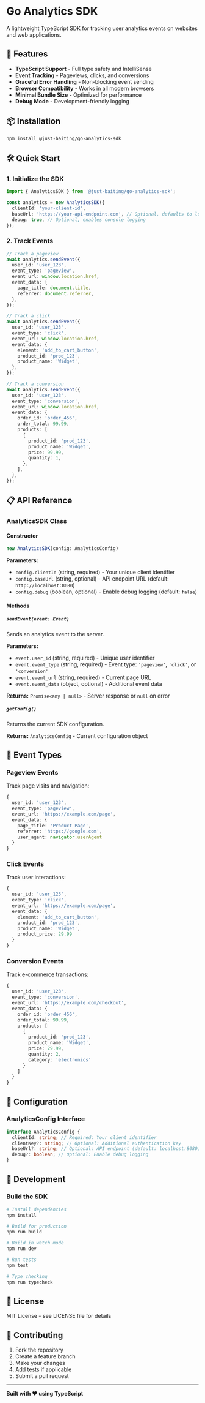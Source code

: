 # Go Analytics SDK

A lightweight TypeScript SDK for tracking user analytics events on websites and web applications.

## 🚀 Features

- **TypeScript Support** - Full type safety and IntelliSense
- **Event Tracking** - Pageviews, clicks, and conversions
- **Graceful Error Handling** - Non-blocking event sending
- **Browser Compatibility** - Works in all modern browsers
- **Minimal Bundle Size** - Optimized for performance
- **Debug Mode** - Development-friendly logging

## 📦 Installation

```bash
npm install @just-baiting/go-analytics-sdk
```

## 🛠️ Quick Start

### 1. Initialize the SDK

```typescript
import { AnalyticsSDK } from '@just-baiting/go-analytics-sdk';

const analytics = new AnalyticsSDK({
  clientId: 'your-client-id',
  baseUrl: 'https://your-api-endpoint.com', // Optional, defaults to localhost:8080
  debug: true, // Optional, enables console logging
});
```

### 2. Track Events

```typescript
// Track a pageview
await analytics.sendEvent({
  user_id: 'user_123',
  event_type: 'pageview',
  event_url: window.location.href,
  event_data: {
    page_title: document.title,
    referrer: document.referrer,
  },
});

// Track a click
await analytics.sendEvent({
  user_id: 'user_123',
  event_type: 'click',
  event_url: window.location.href,
  event_data: {
    element: 'add_to_cart_button',
    product_id: 'prod_123',
    product_name: 'Widget',
  },
});

// Track a conversion
await analytics.sendEvent({
  user_id: 'user_123',
  event_type: 'conversion',
  event_url: window.location.href,
  event_data: {
    order_id: 'order_456',
    order_total: 99.99,
    products: [
      {
        product_id: 'prod_123',
        product_name: 'Widget',
        price: 99.99,
        quantity: 1,
      },
    ],
  },
});
```

## 📋 API Reference

### **AnalyticsSDK Class**

#### Constructor

```typescript
new AnalyticsSDK(config: AnalyticsConfig)
```

**Parameters:**

- `config.clientId` (string, required) - Your unique client identifier
- `config.baseUrl` (string, optional) - API endpoint URL (default: `http://localhost:8080`)
- `config.debug` (boolean, optional) - Enable debug logging (default: `false`)

#### Methods

##### `sendEvent(event: Event)`

Sends an analytics event to the server.

**Parameters:**

- `event.user_id` (string, required) - Unique user identifier
- `event.event_type` (string, required) - Event type: `'pageview'`, `'click'`, or `'conversion'`
- `event.event_url` (string, required) - Current page URL
- `event.event_data` (object, optional) - Additional event data

**Returns:** `Promise<any | null>` - Server response or `null` on error

##### `getConfig()`

Returns the current SDK configuration.

**Returns:** `AnalyticsConfig` - Current configuration object

## 🎯 Event Types

### **Pageview Events**

Track page visits and navigation:

```typescript
{
  user_id: 'user_123',
  event_type: 'pageview',
  event_url: 'https://example.com/page',
  event_data: {
    page_title: 'Product Page',
    referrer: 'https://google.com',
    user_agent: navigator.userAgent
  }
}
```

### **Click Events**

Track user interactions:

```typescript
{
  user_id: 'user_123',
  event_type: 'click',
  event_url: 'https://example.com/page',
  event_data: {
    element: 'add_to_cart_button',
    product_id: 'prod_123',
    product_name: 'Widget',
    product_price: 29.99
  }
}
```

### **Conversion Events**

Track e-commerce transactions:

```typescript
{
  user_id: 'user_123',
  event_type: 'conversion',
  event_url: 'https://example.com/checkout',
  event_data: {
    order_id: 'order_456',
    order_total: 99.99,
    products: [
      {
        product_id: 'prod_123',
        product_name: 'Widget',
        price: 29.99,
        quantity: 2,
        category: 'electronics'
      }
    ]
  }
}
```

## 🔧 Configuration

### **AnalyticsConfig Interface**

```typescript
interface AnalyticsConfig {
  clientId: string; // Required: Your client identifier
  clientKey?: string; // Optional: Additional authentication key
  baseUrl?: string; // Optional: API endpoint (default: localhost:8080)
  debug?: boolean; // Optional: Enable debug logging
}
```

## 🧪 Development

### **Build the SDK**

```bash
# Install dependencies
npm install

# Build for production
npm run build

# Build in watch mode
npm run dev

# Run tests
npm test

# Type checking
npm run typecheck
```

## 📄 License

MIT License - see LICENSE file for details

## 🤝 Contributing

1. Fork the repository
2. Create a feature branch
3. Make your changes
4. Add tests if applicable
5. Submit a pull request

---

**Built with ❤️ using TypeScript**

